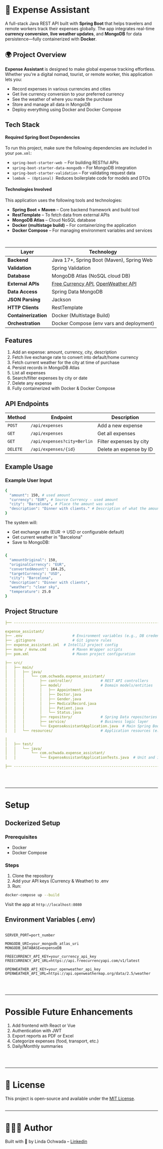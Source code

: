  # 💸 Expense Assistant

A full-stack Java REST API built with **Spring Boot** that helps travelers and remote workers track their expenses globally. 
The app integrates real-time **currency conversion**, **live weather updates**, and **MongoDB** for data persistence—fully 
containerized with **Docker**.

## 🌍 Project Overview

**Expense Assistant** is designed to make global expense tracking effortless. Whether you're a digital nomad, tourist, 
or remote worker, this application lets you:

- Record expenses in various currencies and cities 
- Get live currency conversion to your preferred currency 
- See the weather of where you made the purchase 
- Store and manage all data in MongoDB 
- Deploy everything using Docker and Docker Compose

## Tech Stack

#### Required Spring Boot Dependencies
To run this project, make sure the following dependencies are included in your `pom.xml`:

- `spring-boot-starter-web `– For building RESTful APIs 
- `spring-boot-starter-data-mongodb` – For MongoDB integration 
- `spring-boot-starter-validation` – For validating request data 
- `lombok – (Optional) `Reduces boilerplate code for models and DTOs

#### Technologies Involved
This application uses the following tools and technologies:

- **Spring Boot + Maven** – Core backend framework and build tool 
- **RestTemplate** – To fetch data from external APIs 
- **MongoDB Atlas** – Cloud NoSQL database 
- **Docker (multistage build)** – For containerizing the application 
- **Docker Compose** – For managing environment variables and services


<br>

| Layer                | Technology                                                                                        |
|----------------------|---------------------------------------------------------------------------------------------------|
| **Backend**          | Java 17+, Spring Boot (Maven), Spring Web                                                         |
| **Validation**       | Spring Validation                                                                                 |
| **Database**         | MongoDB Atlas (NoSQL cloud DB)                                                                    |
| **External APIs**    | [Free Currency API](https://freecurrencyapi.com/), [OpenWeather API](https://openweathermap.org/) |
| **Data Access**      | Spring Data MongoDB                                                                               |
| **JSON Parsing**     | Jackson                                                                                           |
| **HTTP Clients**     | RestTemplate                                                                                      |
| **Containerization** | Docker (Multistage Build)                                                                         |
| **Orchestration**    | Docker Compose (env vars and deployment)                                                          |

## Features
1. Add an expense: amount, currency, city, description 
2. Fetch live exchange rate to convert into default/home currency 
3. Fetch current weather for the city at time of purchase 
4. Persist records in MongoDB Atlas 
5. List all expenses 
6. Search/filter expenses by city or date 
7. Delete any expense 
8. Fully containerized with Docker & Docker Compose 

## API Endpoints
| Method   | Endpoint                    | Description             |
|----------|-----------------------------|-------------------------|
| `POST`   | `/api/expenses`             | Add a new expense       |
| `GET`    | `/api/expenses`             | Get all expenses        |
| `GET`    | `/api/expenses?city=Berlin` | Filter expenses by city |
| `DELETE` | `/api/expenses/{id}`        | Delete an expense by ID |


## Example Usage
### Example User Input

```bash
{
  "amount": 150, # used amount
  "currency": "EUR", # Source Currency - used amount
  "city": "Barcelona", # Place the amount was used
  "description": "Dinner with clients." # Description of what the amount was used for
}
```
The system will:
- Get exchange rate (EUR → USD or configurable default)
- Get current weather in "Barcelona"
- Save to MongoDB:

```bash

{
  "amountOriginal": 150,
  "originalCurrency": "EUR",
  "convertedAmount": 164.25,
  "targetCurrency": "USD",
  "city": "Barcelona",
  "description": "Dinner with clients",
  "weather": "clear sky",
  "temperature": 25.0
}
```
## Project Structure
```yaml
├── ---------------------------------------------------------------------------------------------- 

expense_assistant/
├── .env                       # Environment variables (e.g., DB credentials, API keys)
├── .gitignore                 # Git ignore rules
├── expense_assistant.iml  # IntelliJ project config
├── mvnw / mvnw.cmd            # Maven Wrapper scripts
├── pom.xml                    # Maven project configuration

├── src/
│   ├── main/
│   │   ├── java/
│   │   │   └── com.ochwada.expense_assistant/
│   │   │       ├── controller/             # REST API controllers
│   │   │       ├── model/                  # Domain models/entities
│   │   │       │   ├── Appointment.java
│   │   │       │   ├── Doctor.java
│   │   │       │   ├── Gender.java
│   │   │       │   ├── MedicalRecord.java
│   │   │       │   ├── Patient.java
│   │   │       │   └── Status.java
│   │   │       ├── repository/             # Spring Data repositories
│   │   │       ├── service/                # Business logic layer
│   │   │       └── ExpenseAssistantApplication.java  # Main Spring Boot application class
│   │   └── resources/                      # Application resources (e.g., application.properties, static files)

│
│   ├── test/
│   │   └── java/
│   │       └── com.ochwada.expense_assistant/
│   │           └── ExpenseAssistantApplicationTests.java  # Unit and integration tests

├── ---------------------------------------------------------------------------------------------- 
```


<br>
<br>

---
#  Setup
## Dockerized Setup
### Prerequisites
- Docker 
- Docker Compose

### Steps
1. Clone the repository 
2. Add your API keys (Currency & Weather) to .env 
3. Run:
```bash
docker-compose up --build
```
Visit the app at `http://localhost:8080`

## Environment Variables (.env)
```env

SERVER_PORT=port_number

MONGODB_URI=your_mongodb_atlas_uri
MONGODB_DATABASE=expenseDB

FREECURRENCY_API_KEY=your_currency_api_key
FREECURRENCY_API_URL=https://api.freecurrencyapi.com/v1/latest

OPENWEATHER_API_KEY=your_openweather_api_key
OPENWEATHER_API_URL=https://api.openweathermap.org/data/2.5/weather
```
<br>
<br>

---
#  Possible Future Enhancements
1. Add frontend with React or Vue 
2. Authentication with JWT 
3. Export reports as PDF or Excel 
4. Categorize expenses (food, transport, etc.)
5. Daily/Monthly summaries

<br>
<br>

---
# 📜  License
This project is open-source and available under the  [MIT License](https://opensource.org/license/mit).
<br>
<br>



---
# 👩🏾‍💻 Author
Built with 💚 by Linda Ochwada – [Linkedin](https://www.linkedin.com/in/ochwada-l-66630a36/)